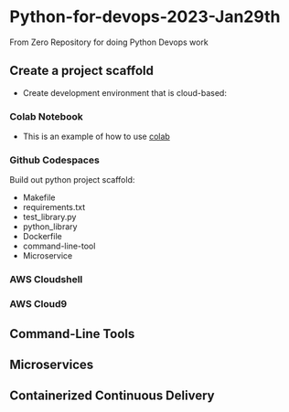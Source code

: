 # Python-for-devops-2023-Jan29th
From Zero Repository for doing Python Devops work

## Create a project scaffold

* Create development environment that is cloud-based: 

### Colab Notebook

* This is an example of how to use [colab](https://github.com/ranjith093/Python-for-devops-2023-Jan29th/blob/main/getting_started_python.ipynb)

### Github Codespaces

Build out python project scaffold:

* Makefile
* requirements.txt
* test_library.py
* python_library
* Dockerfile
* command-line-tool
* Microservice


### AWS Cloudshell 
### AWS Cloud9

## Command-Line Tools

## Microservices

## Containerized Continuous Delivery
